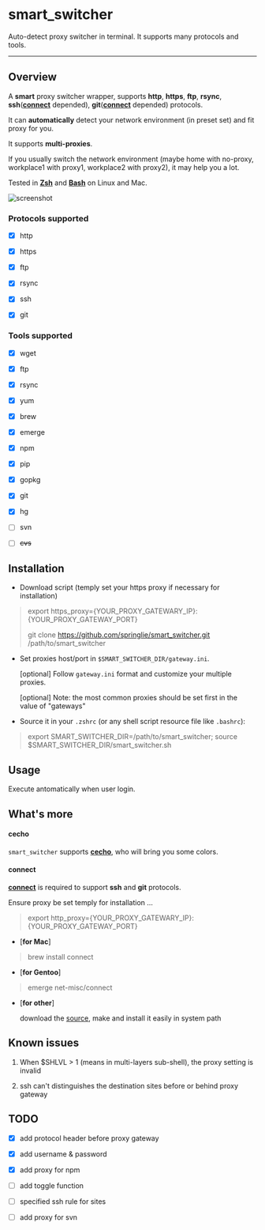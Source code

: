 # smart_switcher #

Auto-detect proxy switcher in terminal. It supports many protocols and tools.

----------

## Overview ##

A **smart** proxy switcher wrapper, supports **http**, **https**, **ftp**, **rsync**, **ssh**([**connect**](https://bitbucket.org/gotoh/connect/src/) depended), **git**([**connect**](https://bitbucket.org/gotoh/connect/src/) depended) protocols.

It can **automatically** detect your network environment (in preset set) and fit proxy for you.

It supports **multi-proxies**.

If you usually switch the network environment (maybe home with no-proxy, workplace1 with proxy1, workplace2 with proxy2), it may help you a lot.

Tested in [**Zsh**](http://www.zsh.org/) and [**Bash**](http://www.gnu.org/software/bash/) on Linux and Mac.

![screenshot](https://raw.github.com/springlie/smart_switcher/master/screenshot.png)

### Protocols supported ###

- [x] http

- [x] https

- [x] ftp

- [x] rsync

- [x] ssh

- [x] git

### Tools supported ###

- [x] wget

- [x] ftp

- [x] rsync

- [x] yum

- [x] brew

- [x] emerge

- [x] npm

- [x] pip

- [x] gopkg

- [x] git

- [x] hg

- [ ] svn

- [ ] ~~cvs~~

## Installation ##

- Download script (temply set your https proxy if necessary for installation)

> export https_proxy={YOUR_PROXY_GATEWARY_IP}:{YOUR_PROXY_GATEWAY_PORT}
>
> git clone https://github.com/springlie/smart_switcher.git /path/to/smart_switcher

- Set proxies host/port in `$SMART_SWITCHER_DIR/gateway.ini`.

	[optional] Follow `gateway.ini` format and customize your multiple proxies.

	[optional] Note: the most common proxies should be set first in the value of "gateways"

- Source it in your `.zshrc` (or any shell script resource file like `.bashrc`):

> export SMART_SWITCHER_DIR=/path/to/smart_switcher; source $SMART_SWITCHER_DIR/smart_switcher.sh

## Usage ##

Execute antomatically when user login.

## What's more ##

#### cecho ####

`smart_switcher` supports [**cecho**](https://github.com/springlie/cecho), who will bring you some colors.

#### connect ####

[**connect**](https://bitbucket.org/gotoh/connect/src/) is required to support **ssh** and **git** protocols. 

Ensure proxy be set temply for installation ... 

> export http_proxy={YOUR_PROXY_GATEWARY_IP}:{YOUR_PROXY_GATEWAY_PORT}

- [**for Mac**]

> brew install connect

- [**for Gentoo**]

> emerge net-misc/connect

- [**for other**]

	download the [source](https://bitbucket.org/gotoh/connect/src/), make and install it easily in system path

## Known issues

1. When $SHLVL > 1 (means in multi-layers sub-shell), the proxy setting is invalid

2. ssh can't distinguishes the destination sites before or behind proxy gateway

## TODO ##

- [x] add protocol header before proxy gateway
- [x] add username & password
- [x] add proxy for npm
- [ ] add toggle function
- [ ] specified ssh rule for sites
- [ ] add proxy for svn

